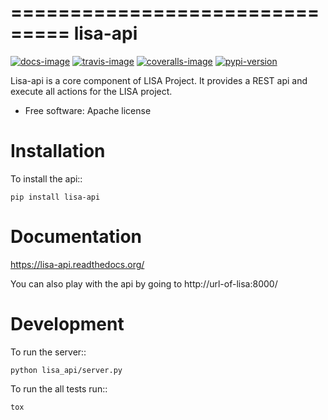 ===============================
lisa-api
===============================

[![docs-image]][docs-url] [![travis-image]][travis-url] [![coveralls-image]][coveralls-url] [![pypi-version]][pypi-url]

Lisa-api is a core component of LISA Project. It provides a REST api and execute all actions for the LISA project.

* Free software: Apache license

Installation
============
To install the api::

    pip install lisa-api

Documentation
=============

https://lisa-api.readthedocs.org/

You can also play with the api by going to http://url-of-lisa:8000/

Development
===========
To run the server::

    python lisa_api/server.py

To run the all tests run::

    tox

[docs-image]: https://readthedocs.org/projects/lisa-api/badge/?style=flat
[docs-url]: https://readthedocs.org/projects/lisa-api
[travis-image]: https://img.shields.io/travis/project-lisa/lisa-api.svg
[travis-url]: https://travis-ci.org/project-lisa/lisa-api
[coveralls-image]: https://img.shields.io/coveralls/project-lisa/lisa-api.svg
[coveralls-url]: https://coveralls.io/r/project-lisa/lisa-api
[pypi-version]: http://img.shields.io/pypi/dm/lisa-api.png?style=flat
[pypi-url]: https://pypi.python.org/pypi/lisa-api
